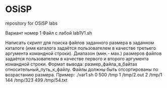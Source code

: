 # OSiSP
repository for OSiSP labs

Вариант номер 1
Файл с лабой lab1V1.sh

Написать скрипт для поиска файлов заданного размера в заданном каталоге (имя каталога задаётся пользователем в качестве третьего аргумента командной строки). Диапазон (мин.- мах.) размеров файлов задаётся пользователем в качестве первого и второго аргумента командной строки. Формат вывода: размер_файла_в_байтах относительный_путь_к_файлу. Файлы должны быть отсортированы по возрастанию размера.
Пример:
./var1.sh 0 500 /tmp
1 /tmp/2.out
2 /tmp/1
144 /tmp/323
499 /tmp/54.txt

